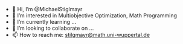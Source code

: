 - 👋 Hi, I’m @MichaelStiglmayr
- 👀 I’m interested in Multiobjective Optimization, Math Programming
- 🌱 I’m currently learning ...
- 💞️ I’m looking to collaborate on ...
- 📫 How to reach me: stilgmayr@math.uni-wuppertal.de

<!---
MichaelStiglmayr/MichaelStiglmayr is a ✨ special ✨ repository because its `README.md` (this file) appears on your GitHub profile.
You can click the Preview link to take a look at your changes.
--->
